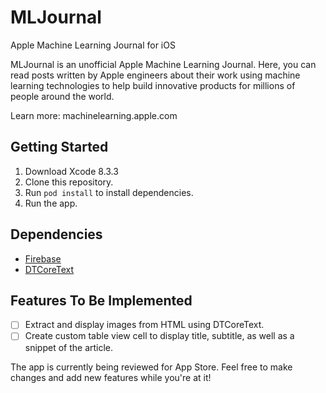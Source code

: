 # MLJournal
Apple Machine Learning Journal for iOS

MLJournal is an unofficial Apple Machine Learning Journal. Here, you can read posts written by Apple engineers about their work using machine learning technologies to help build innovative products for millions of people around the world. 

Learn more: machinelearning.apple.com

## Getting Started

1. Download Xcode 8.3.3
2. Clone this repository.
3. Run `pod install` to install dependencies.
4. Run the app.

## Dependencies

- [Firebase](https://firebase.google.com)
- [DTCoreText](https://github.com/Cocoanetics/DTCoreText)

## Features To Be Implemented

- [ ] Extract and display images from HTML using DTCoreText.
- [ ] Create custom table view cell to display title, subtitle, as well as a snippet of the article.

The app is currently being reviewed for App Store. Feel free to make changes and add new features while you're at it!
